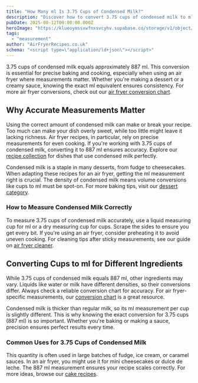 ```yaml
---
title: "How Many ml Is 3.75 Cups of Condensed Milk?"
description: "Discover how to convert 3.75 cups of condensed milk to ml for perfect baking results every time. Includes air fryer tips!"
pubDate: 2025-08-12T00:00:00.000Z
heroImage: "https://klueoymssxwfnxsvcyhv.supabase.co/storage/v1/object/public/md/how-many-ml-is-3-75-cups-of-condensed-milk-8b5768f6.webp"
tags:
  - "measurement"
author: "AirFryerRecipes.co.uk"
schema: "<script type=\"application/ld+json\"></script>"
---
```


<p>3.75 cups of condensed milk equals approximately 887 ml. This conversion is essential for precise baking and cooking, especially when using an air fryer where measurements matter. Whether you're making a dessert or a creamy sauce, knowing the exact ml equivalent ensures consistency. For more air fryer conversions, check out our <a href=https://www.airfryerrecipe.co.uk/air-fryer-conversion-chart>air fryer conversion chart</a>.</p>

<h2>Why Accurate Measurements Matter</h2>
<p>Using the correct amount of condensed milk can make or break your recipe. Too much can make your dish overly sweet, while too little might leave it lacking richness. Air fryer recipes, in particular, rely on precise measurements for even cooking. If you're working with 3.75 cups of condensed milk, converting it to 887 ml ensures accuracy. Explore our <a href=https://www.airfryerrecipe.co.uk/recipes>recipe collection</a> for dishes that use condensed milk perfectly.</p>

<p>Condensed milk is a staple in many desserts, from fudge to cheesecakes. When adapting these recipes for an air fryer, getting the ml measurement right is crucial. The density of condensed milk means volume conversions like cups to ml must be spot-on. For more baking tips, visit our <a href=https://www.airfryerrecipe.co.uk/recipe-category/dessert>dessert category</a>.</p>

<h3>How to Measure Condensed Milk Correctly</h3>
<p>To measure 3.75 cups of condensed milk accurately, use a liquid measuring cup for ml or a dry measuring cup for cups. Scrape the sides to ensure you get every bit. If you're using an air fryer, consider preheating it to avoid uneven cooking. For cleaning tips after sticky measurements, see our guide on <a href=https://www.airfryerrecipe.co.uk/air-fryer-cleaner>air fryer cleaner</a>.</p>

<h2>Converting Cups to ml for Different Ingredients</h2>
<p>While 3.75 cups of condensed milk equals 887 ml, other ingredients may vary. Liquids like water or milk have different densities, so their conversions differ. Always check a reliable conversion chart for accuracy. For air fryer-specific measurements, our <a href=https://www.airfryerrecipe.co.uk/air-fryer-conversion-chart>conversion chart</a> is a great resource.</p>

<p>Condensed milk is thicker than regular milk, so its ml measurement per cup is slightly different. This is why knowing the exact conversion for 3.75 cups (887 ml) is so important. Whether you're baking or making a sauce, precision ensures perfect results every time.</p>

<h3>Common Uses for 3.75 Cups of Condensed Milk</h3>
<p>This quantity is often used in large batches of fudge, ice cream, or caramel sauces. In an air fryer, you might use it for mini cheesecakes or dulce de leche. The 887 ml measurement ensures your recipe scales correctly. For more ideas, browse our <a href=https://www.airfryerrecipe.co.uk/recipe-category/cakes>cake recipes</a>.</p>